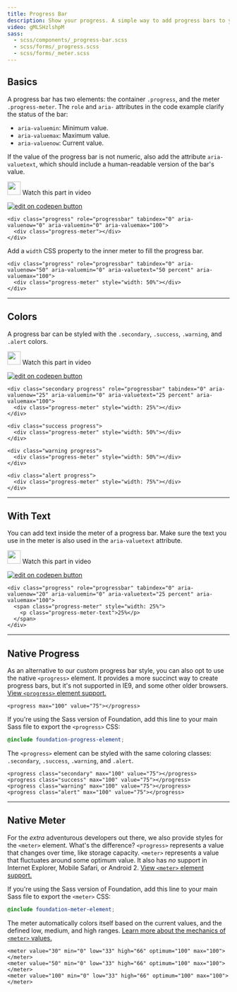 ```yaml
---
title: Progress Bar
description: Show your progress. A simple way to add progress bars to your layouts. You only need two HTML elements to make them and they're easy to customize.
video: gMLSHzlshpM
sass:
  - scss/components/_progress-bar.scss
  - scss/forms/_progress.scss
  - scss/forms/_meter.scss
---
```


## Basics

A progress bar has two elements: the container `.progress`, and the meter `.progress-meter`. The `role` and `aria-` attributes in the code example clarify the status of the bar:

- `aria-valuemin`: Minimum value.
- `aria-valuemax`: Maximum value.
- `aria-valuenow`: Current value.

If the value of the progress bar is not numeric, also add the attribute `aria-valuetext`, which should include a human-readable version of the bar's value.

<p>
  <a class="" data-open-video="0:39"><img src="{{root}}assets/img/icons/watch-video-icon.svg" class="video-icon" height="30" width="30" alt=""> Watch this part in video</a>
</p>

<div class="docs-codepen-container">
  <a class="codepen-logo-link" href="http://codepen.io/ZURBFoundation/pen/PmBqPB?editors=1000" target="_blank"><img src="{{root}}assets/img/logos/edit-in-browser.svg" class="" height="" width="" alt="edit on codepen button"></a>
</div>

```html_example
<div class="progress" role="progressbar" tabindex="0" aria-valuenow="0" aria-valuemin="0" aria-valuemax="100">
  <div class="progress-meter"></div>
</div>
```

Add a `width` CSS property to the inner meter to fill the progress bar.

```html_example
<div class="progress" role="progressbar" tabindex="0" aria-valuenow="50" aria-valuemin="0" aria-valuetext="50 percent" aria-valuemax="100">
  <div class="progress-meter" style="width: 50%"></div>
</div>
```

---

## Colors

A progress bar can be styled with the `.secondary`, `.success`, `.warning`, and `.alert` colors.

<p>
  <a class="" data-open-video="3:22"><img src="{{root}}assets/img/icons/watch-video-icon.svg" class="video-icon" height="30" width="30" alt=""> Watch this part in video</a>
</p>

<div class="docs-codepen-container">
  <a class="codepen-logo-link" href="http://codepen.io/ZURBFoundation/pen/mmjJPL?editors=1000" target="_blank"><img src="{{root}}assets/img/logos/edit-in-browser.svg" class="" height="" width="" alt="edit on codepen button"></a>
</div>

```html_example
<div class="secondary progress" role="progressbar" tabindex="0" aria-valuenow="25" aria-valuemin="0" aria-valuetext="25 percent" aria-valuemax="100">
  <div class="progress-meter" style="width: 25%"></div>
</div>

<div class="success progress">
  <div class="progress-meter" style="width: 50%"></div>
</div>

<div class="warning progress">
  <div class="progress-meter" style="width: 50%"></div>
</div>

<div class="alert progress">
  <div class="progress-meter" style="width: 75%"></div>
</div>
```

---

## With Text

You can add text inside the meter of a progress bar. Make sure the text you use in the meter is also used in the `aria-valuetext` attribute.

<p>
  <a class="" data-open-video="5:00"><img src="{{root}}assets/img/icons/watch-video-icon.svg" class="video-icon" height="30" width="30" alt=""> Watch this part in video</a>
</p>

<div class="docs-codepen-container">
  <a class="codepen-logo-link" href="http://codepen.io/ZURBFoundation/pen/NjBqRm?editors=1000" target="_blank"><img src="{{root}}assets/img/logos/edit-in-browser.svg" class="" height="" width="" alt="edit on codepen button"></a>
</div>

```html_example
<div class="progress" role="progressbar" tabindex="0" aria-valuenow="20" aria-valuemin="0" aria-valuetext="25 percent" aria-valuemax="100">
  <span class="progress-meter" style="width: 25%">
    <p class="progress-meter-text">25%</p>
  </span>
</div>
```

---

## Native Progress

As an alternative to our custom progress bar style, you can also opt to use the native `<progress>` element. It provides a more succinct way to create progress bars, but it's not supported in IE9, and some other older browsers. [View `<progress>` element support.](http://caniuse.com/#feat=progress)

```html_example
<progress max="100" value="75"></progress>
```

If you're using the Sass version of Foundation, add this line to your main Sass file to export the `<progress>` CSS:

```scss
@include foundation-progress-element;
```

The `<progress>` element can be styled with the same coloring classes: `.secondary`, `.success`, `.warning`, and `.alert`.

```html_example
<progress class="secondary" max="100" value="75"></progress>
<progress class="success" max="100" value="75"></progress>
<progress class="warning" max="100" value="75"></progress>
<progress class="alert" max="100" value="75"></progress>
```

---

## Native Meter

For the *extra* adventurous developers out there, we also provide styles for the `<meter>` element. What's the difference? `<progress>` represents a value that changes over time, like storage capacity. `<meter>` represents a value that fluctuates around some optimum value. It also has *no* support in Internet Explorer, Mobile Safari, or Android 2. [View `<meter>` element support.](http://caniuse.com/#search=meter)

If you're using the Sass version of Foundation, add this line to your main Sass file to export the `<meter>` CSS:

```scss
@include foundation-meter-element;
```

The meter automatically colors itself based on the current values, and the defined low, medium, and high ranges. [Learn more about the mechanics of `<meter>` values.](https://developer.mozilla.org/en-US/docs/Web/Guide/HTML/Forms/The_native_form_widgets#Meters_and_progress_bars)

```html_example
<meter value="30" min="0" low="33" high="66" optimum="100" max="100"></meter>
<meter value="50" min="0" low="33" high="66" optimum="100" max="100"></meter>
<meter value="100" min="0" low="33" high="66" optimum="100" max="100"></meter>
```
